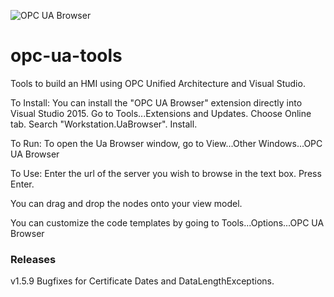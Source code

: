 ![OPC UA Browser][1]

# opc-ua-tools
Tools to build an HMI using OPC Unified Architecture and Visual Studio.

To Install:
You can install the "OPC UA Browser" extension directly into Visual Studio 2015. Go to Tools...Extensions and Updates.  Choose Online tab. Search "Workstation.UaBrowser". Install.

To Run:
To open the Ua Browser window, go to View...Other Windows...OPC UA Browser

To Use:
Enter the url of the server you wish to browse in the text box. Press Enter.

You can drag and drop the nodes onto your view model.

You can customize the code templates by going to Tools...Options...OPC UA Browser

### Releases

v1.5.9 Bugfixes for Certificate Dates and DataLengthExceptions. 

[1]: UaBrowser.png
